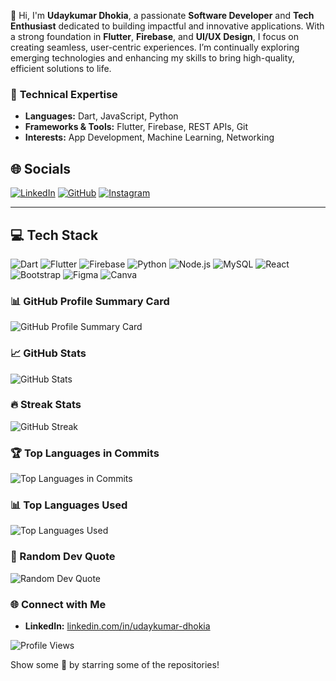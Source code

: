 👋 Hi, I'm **Udaykumar Dhokia**, a passionate **Software Developer** and **Tech Enthusiast** dedicated to building impactful and innovative applications. With a strong foundation in **Flutter**, **Firebase**, and **UI/UX Design**, I focus on creating seamless, user-centric experiences. I’m continually exploring emerging technologies and enhancing my skills to bring high-quality, efficient solutions to life.

### 🔧 **Technical Expertise**
- **Languages:** Dart, JavaScript, Python
- **Frameworks & Tools:** Flutter, Firebase, REST APIs, Git
- **Interests:** App Development, Machine Learning, Networking

## 🌐 Socials
[![LinkedIn](https://img.shields.io/badge/LinkedIn-0A66C2?style=for-the-badge&logo=linkedin&logoColor=white)](https://www.linkedin.com/in/udaykumar-dhokia)
[![GitHub](https://img.shields.io/badge/GitHub-181717?style=for-the-badge&logo=github&logoColor=white)](https://github.com/udaykumar-dhokia)
[![Instagram](https://img.shields.io/badge/Instagram-E4405F?style=for-the-badge&logo=instagram&logoColor=white)](https://instagram.com/ud.developer)

---

## 💻 Tech Stack
![Dart](https://img.shields.io/badge/Dart-0175C2?style=for-the-badge&logo=dart&logoColor=white)
![Flutter](https://img.shields.io/badge/Flutter-02569B?style=for-the-badge&logo=flutter&logoColor=white)
![Firebase](https://img.shields.io/badge/Firebase-FFCA28?style=for-the-badge&logo=firebase&logoColor=black)
![Python](https://img.shields.io/badge/Python-3776AB?style=for-the-badge&logo=python&logoColor=white)
![Node.js](https://img.shields.io/badge/Node.js-339933?style=for-the-badge&logo=nodedotjs&logoColor=white)
![MySQL](https://img.shields.io/badge/MySQL-4479A1?style=for-the-badge&logo=mysql&logoColor=white)
![React](https://img.shields.io/badge/React-61DAFB?style=for-the-badge&logo=react&logoColor=black)
![Bootstrap](https://img.shields.io/badge/Bootstrap-563D7C?style=for-the-badge&logo=bootstrap&logoColor=white)
![Figma](https://img.shields.io/badge/Figma-F24E1E?style=for-the-badge&logo=figma&logoColor=white)
![Canva](https://img.shields.io/badge/Canva-00C4CC?style=for-the-badge&logo=canva&logoColor=white)


### 📊 GitHub Profile Summary Card
![GitHub Profile Summary Card](https://github-profile-summary-cards.vercel.app/api/cards/profile-details?username=udaykumar-dhokia&theme=tokyonight)

### 📈 GitHub Stats
![GitHub Stats](https://github-readme-stats.vercel.app/api?username=udaykumar-dhokia&show_icons=true&count_private=true&theme=tokyonight)

### 🔥 Streak Stats
![GitHub Streak](https://github-readme-streak-stats.herokuapp.com/?user=udaykumar-dhokia&theme=tokyonight)

### 🏆 Top Languages in Commits
![Top Languages in Commits](https://github-readme-stats.vercel.app/api/top-langs/?username=udaykumar-dhokia&layout=compact&theme=tokyonight&hide_border=true)

### 📊 Top Languages Used
![Top Languages Used](https://github-readme-stats.vercel.app/api/top-langs/?username=udaykumar-dhokia&theme=tokyonight&hide_border=true)

### 💬 Random Dev Quote
![Random Dev Quote](https://quotes-github-readme.vercel.app/api?type=horizontal&theme=light)

### 🌐 **Connect with Me**
- **LinkedIn:** [linkedin.com/in/udaykumar-dhokia](https://www.linkedin.com/in/udaykumar-dhokia-57938a210)

![Profile Views](https://komarev.com/ghpvc/?username=udaykumar-dhokia&color=blue)

Show some 💛 by starring some of the repositories!
